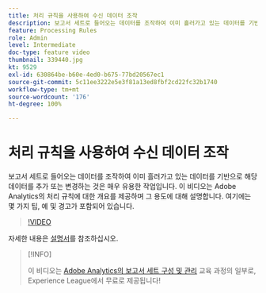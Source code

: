 ```yaml
---
title: 처리 규칙을 사용하여 수신 데이터 조작
description: 보고서 세트로 들어오는 데이터를 조작하여 이미 흘러가고 있는 데이터를 기반으로 해당 데이터를 추가 또는 변경하는 것은 매우 유용한 작업입니다. 이 비디오는 Adobe Analytics의 처리 규칙에 대한 개요를 제공하며 그 용도에 대해 설명합니다. 여기에는 몇 가지 팁, 예 및 경고가 포함되어 있습니다.
feature: Processing Rules
role: Admin
level: Intermediate
doc-type: feature video
thumbnail: 339440.jpg
kt: 9529
exl-id: 630864be-b60e-4ed0-b675-77bd20567ec1
source-git-commit: 5c11ee3222e5e3f81a13ed8fbf2cd22fc32b1740
workflow-type: tm+mt
source-wordcount: '176'
ht-degree: 100%

---
```


# 처리 규칙을 사용하여 수신 데이터 조작

보고서 세트로 들어오는 데이터를 조작하여 이미 흘러가고 있는 데이터를 기반으로 해당 데이터를 추가 또는 변경하는 것은 매우 유용한 작업입니다. 이 비디오는 Adobe Analytics의 처리 규칙에 대한 개요를 제공하며 그 용도에 대해 설명합니다. 여기에는 몇 가지 팁, 예 및 경고가 포함되어 있습니다.

>[!VIDEO](https://video.tv.adobe.com/v/339440/?quality=12&learn=on)

자세한 내용은 [설명서](https://experienceleague.adobe.com/docs/analytics/admin/admin-tools/processing-rules/processing-rules.html?lang=ko)를 참조하십시오.

>[!INFO]
>
> 이 비디오는 [Adobe Analytics의 보고서 세트 구성 및 관리](https://experienceleague.adobe.com/?recommended=Analytics-A-1-2021.1.administration) 교육 과정의 일부로, Experience League에서 무료로 제공됩니다!